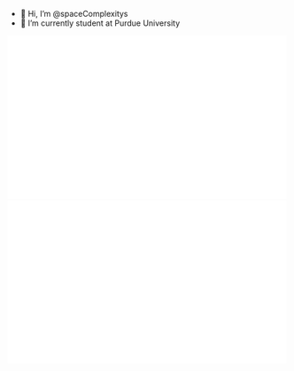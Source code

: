 - 👋 Hi, I’m @spaceComplexitys
- 🌱 I’m currently student at Purdue University
<a href="https://github.com/spaceComplexitys/spaceComplexity-stats">
<img src="https://raw.githubusercontent.com/spaceComplexitys/spaceComplexity-stats/master/generated/overview.svg#gh-dark-mode-only"/>
<img src="https://raw.githubusercontent.com/spaceComplexitys/spaceComplexity-stats/master/generated/languages.svg#gh-dark-mode-only"/>


<!---
spaceComplexitys/spaceComplexitys is a ✨ special ✨ repository because its `README.md` (this file) appears on your GitHub profile.
You can click the Preview link to take a look at your changes.
--->
